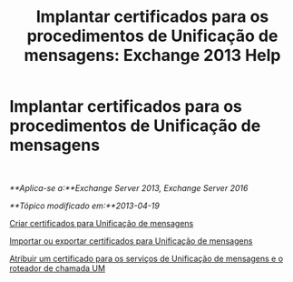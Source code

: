 ﻿---
title: 'Implantar certificados para os procedimentos de Unificação de mensagens: Exchange 2013 Help'
TOCTitle: Implantar certificados para os procedimentos de Unificação de mensagens
ms:assetid: 21631c68-86ad-4f00-a1eb-dcc2758f6bf0
ms:mtpsurl: https://technet.microsoft.com/pt-br/library/Dn205139(v=EXCHG.150)
ms:contentKeyID: 54651959
ms.date: 05/22/2018
mtps_version: v=EXCHG.150
ms.translationtype: MT
---

# Implantar certificados para os procedimentos de Unificação de mensagens

 

_**Aplica-se a:**Exchange Server 2013, Exchange Server 2016_

_**Tópico modificado em:**2013-04-19_

[Criar certificados para Unificação de mensagens](create-certificates-for-um-exchange-2013-help.md)

[Importar ou exportar certificados para Unificação de mensagens](import-or-export-certificates-for-um-exchange-2013-help.md)

[Atribuir um certificado para os serviços de Unificação de mensagens e o roteador de chamada UM](assign-a-certificate-to-the-um-and-um-call-router-services-exchange-2013-help.md)

